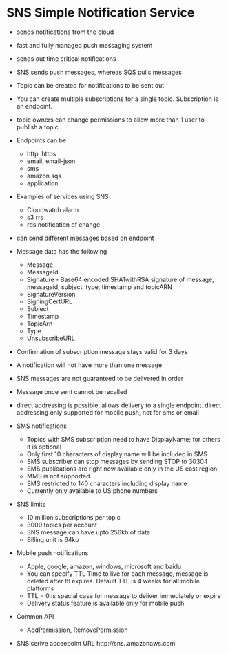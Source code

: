 # SNS Simple Notification Service

- sends notifications from the cloud
- fast and fully managed push messaging system
- sends out time critical notifications
- SNS sends push messages, whereas SQS pulls messages
- Topic can be created for notifications to be sent out
- You can create multiple subscriptions for a single topic. Subscription is an endpoint. 
- topic owners can change permissions to allow more than 1 user to publish a topic
- Endpoints can be
  * http, https
  * email, email-json
  * sms
  * amazon sqs
  * application
- Examples of services using SNS
  * Cloudwatch alarm
  * s3 rrs
  * rds notification of change
- can send different messages based on endpoint
- Message data has the following
  * Message
  * MessageId
  * Signature - Base64 encoded SHA1withRSA signature of message, messageid, subject, type, timestamp and topicARN
  * SignatureVersion
  * SigningCertURL
  * Subject
  * Timestamp
  * TopicArn
  * Type
  * UnsubscribeURL

- Confirmation of subscription message stays valid for 3 days
- A notification will not have more than one message
- SNS messages are not guaranteed to be delivered in order
- Message once sent cannot be recalled
- direct addressing is possible, allows delivery to a single endpoint. direct addressing only supported for mobile push, not for sms or email

- SMS notifications
  * Topics with SMS subscription need to have DisplayName; for others it is optional
  * Only first 10 characters of display name will be included in SMS
  * SMS subscriber can stop messages by sending STOP to 30304
  * SMS publications are right now available only in the US east region
  * MMS is not supported
  * SMS restricted to 140 characters including display name
  * Currently only available to US phone numbers

- SNS limits
  * 10 million subscriptions per topic
  * 3000 topics per account
  * SNS message can have upto 256kb of data
  * Billing unit is 64kb

- Mobile push notifications
  * Apple, google, amazon, windows, microsoft and baidu
  * You can specify TTL Time to live for each message, message is deleted after ttl expires. Default TTL is 4 weeks for all mobile platforms
  * TTL = 0 is special case for message to deliver immediately or expire
  * Delivery status feature is available only for mobile push


- Common API
  * AddPermission, RemovePermission

- SNS serive acceepoint URL http://sns.<region>.amazonaws.com
